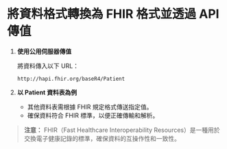 # 將資料格式轉換為 FHIR 格式並透過 API 傳值

1. **使用公用伺服器傳值**

   將資料傳入以下 URL：
   ```
   http://hapi.fhir.org/baseR4/Patient
   ```

2. **以 Patient 資料表為例**

   - 其他資料表需根據 FHIR 規定格式傳送指定值。
   - 確保資料符合 FHIR 標準，以便正確傳輸和解析。

> **注意：** FHIR（Fast Healthcare Interoperability Resources）是一種用於交換電子健康記錄的標準，確保資料的互操作性和一致性。
